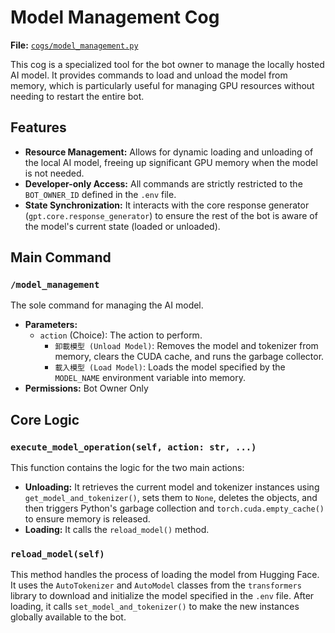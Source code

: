 # Model Management Cog

**File:** [`cogs/model_management.py`](cogs/model_management.py)

This cog is a specialized tool for the bot owner to manage the locally hosted AI model. It provides commands to load and unload the model from memory, which is particularly useful for managing GPU resources without needing to restart the entire bot.

## Features

*   **Resource Management:** Allows for dynamic loading and unloading of the local AI model, freeing up significant GPU memory when the model is not needed.
*   **Developer-only Access:** All commands are strictly restricted to the `BOT_OWNER_ID` defined in the `.env` file.
*   **State Synchronization:** It interacts with the core response generator (`gpt.core.response_generator`) to ensure the rest of the bot is aware of the model's current state (loaded or unloaded).

## Main Command

### `/model_management`

The sole command for managing the AI model.

*   **Parameters:**
    *   `action` (Choice): The action to perform.
        *   `卸載模型 (Unload Model)`: Removes the model and tokenizer from memory, clears the CUDA cache, and runs the garbage collector.
        *   `載入模型 (Load Model)`: Loads the model specified by the `MODEL_NAME` environment variable into memory.
*   **Permissions:** Bot Owner Only

## Core Logic

### `execute_model_operation(self, action: str, ...)`

This function contains the logic for the two main actions:

*   **Unloading:** It retrieves the current model and tokenizer instances using `get_model_and_tokenizer()`, sets them to `None`, deletes the objects, and then triggers Python's garbage collection and `torch.cuda.empty_cache()` to ensure memory is released.
*   **Loading:** It calls the `reload_model()` method.

### `reload_model(self)`

This method handles the process of loading the model from Hugging Face. It uses the `AutoTokenizer` and `AutoModel` classes from the `transformers` library to download and initialize the model specified in the `.env` file. After loading, it calls `set_model_and_tokenizer()` to make the new instances globally available to the bot.